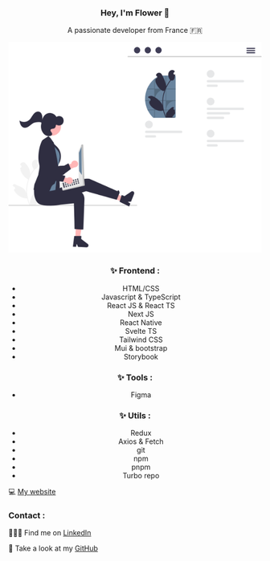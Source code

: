 <center>

### Hey, I'm Flower 👋

A passionate developer from France 🇫🇷

 ![undraw_web_development](undraw_web_development_0l6v.svg)
 
### ✨ Frontend : 
- HTML/CSS
- Javascript & TypeScript
- React JS & React TS
- Next JS
- React Native
- Svelte TS
- Tailwind CSS
- Mui & bootstrap
- Storybook

### ✨ Tools : 
- Figma
  
### ✨  Utils :
- Redux
- Axios & Fetch
- git
- npm
- pnpm
- Turbo repo
  
</center>


💻 [My website](https://flower-dev.github.io)

### Contact :


👩🏼‍💻 Find me on [LinkedIn](https://frama.link/lienversmonlinkedin)

:file_folder: Take a look at my [GitHub](https://github.com/Flower-dev)
<!--
**Flower-dev/Flower-dev** is a ✨ _special_ ✨ repository because its `README.md` (this file) appears on your GitHub profile.

Here are some ideas to get you started:

- 🔭 I’m currently working on ...
- 🌱 I’m currently learning ...
- 👯 I’m looking to collaborate on ...
- 🤔 I’m looking for help with ...
- 💬 Ask me about ...
- 📫 How to reach me: ...
- 😄 Pronouns: ...
- ⚡ Fun fact: ...
-->
